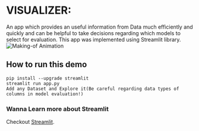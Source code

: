 
# VISUALIZER:

An app which provides an useful information from Data much efficiently and quickly and can be helpful to take decisions regarding which models to select for evaluation. This app was implemented using Streamlit library.
![Making-of Animation](https://raw.githubusercontent.com/NishitAttrey/Visualizer/blob/master/Sample.gif "Making-of Animation")

## How to run this demo
```
pip install --upgrade streamlit
streamlit run app.py
Add any Dataset and Explore it(Be careful regarding data types of columns in model evaluation!)
```

### Wanna Learn more about Streamlit

Checkout [Streamlit](https://docs.streamlit.io/tutorial/index.html).

